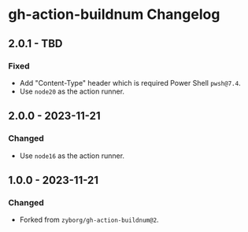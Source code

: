 # gh-action-buildnum Changelog

## 2.0.1 - TBD

### Fixed
- Add "Content-Type" header which is required Power Shell `pwsh@7.4`.
- Use `node20` as the action runner.

## 2.0.0 - 2023-11-21

### Changed
- Use `node16` as the action runner.

## 1.0.0 - 2023-11-21

### Changed
- Forked from `zyborg/gh-action-buildnum@2`.
